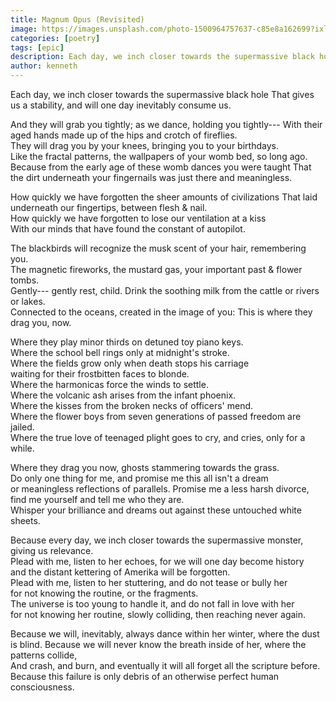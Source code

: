 ```yaml
---
title: Magnum Opus (Revisited)
image: https://images.unsplash.com/photo-1500964757637-c85e8a162699?ixlib=rb-1.2.1&ixid=MnwxMjA3fDB8MHxwaG90by1wYWdlfHx8fGVufDB8fHx8&auto=format&fit=crop&w=1203&q=80
categories: [poetry]
tags: [epic]
description: Each day, we inch closer towards the supermassive black hole that gives us a stability, and will one day inevitably consume us. 
author: kenneth
---
```


Each day, we inch closer towards the supermassive black hole
That gives us a stability, and will one day inevitably consume us.  

And they will grab you tightly; as we dance, holding you tightly---
With their aged hands made up of the hips and crotch of fireflies.  
They will drag you by your knees, bringing you to your birthdays.  
Like the fractal patterns, the wallpapers of your womb bed, so long ago.  
Because from the early age of these womb dances you were taught
That the dirt underneath your fingernails was just there and meaningless.  

How quickly we have forgotten the sheer amounts of civilizations
That laid underneath our fingertips, between flesh & nail.  
How quickly we have forgotten to lose our ventilation at a kiss  
With our minds that have found the constant of autopilot.  
  
The blackbirds will recognize the musk scent of your hair, remembering you.  
The magnetic fireworks, the mustard gas, your important past & flower tombs.  
Gently--- gently rest, child. Drink the soothing milk from the cattle or rivers or lakes.  
Connected to the oceans, created in the image of you:
This is where they drag you, now.  
  
Where they play minor thirds on detuned toy piano keys.  
Where the school bell rings only at midnight's stroke.  
Where the fields grow only when death stops his carriage  
waiting for their frostbitten faces to blonde.  
Where the harmonicas force the winds to settle.  
Where the volcanic ash arises from the infant phoenix.  
Where the kisses from the broken necks of officers' mend.  
Where the flower boys from seven generations of passed freedom are jailed.  
Where the true love of teenaged plight goes to cry, and cries, only for a while.  
  
Where they drag you now, ghosts stammering towards the grass.  
Do only one thing for me, and promise me this all isn't a dream  
or meaningless reflections of parallels.
Promise me a less harsh divorce, find me yourself and tell me who they are.  
Whisper your brilliance and dreams out against these untouched white sheets.  
  
Because every day, we inch closer towards the supermassive monster, giving us relevance.  
Plead with me, listen to her echoes, for we will one day become history  
and the distant kettering of Amerika will be forgotten.  
Plead with me, listen to her stuttering, and do not tease or bully her  
for not knowing the routine, or the fragments.  
The universe is too young to handle it, and do not fall in love with her  
for not knowing her routine, slowly colliding, then reaching never again.  
  
Because we will, inevitably, always dance within her winter, where the dust is blind.
Because we will never know the breath inside of her, where the patterns collide,  
And crash, and burn, and eventually it will all forget all the scripture before.  
Because this failure is only debris of an otherwise perfect human consciousness.

